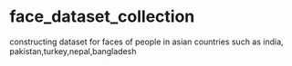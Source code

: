 # face_dataset_collection
constructing dataset for faces of people in asian countries such as india, pakistan,turkey,nepal,bangladesh
